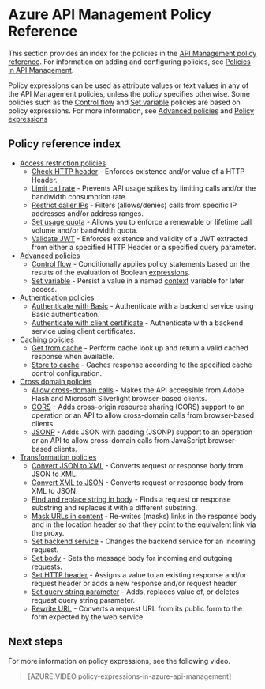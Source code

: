 <properties 
	pageTitle="Azure API Management Policy Reference" 
	description="Learn about the policies available to configure API Management." 
	services="api-management" 
	documentationCenter="" 
	authors="steved0x" 
	manager="dwrede" 
	editor=""/>

<tags 
	ms.service="api-management" 
	ms.workload="mobile" 
	ms.tgt_pltfrm="na" 
	ms.devlang="na" 
	ms.topic="article" 
	ms.date="09/15/2015" 
	ms.author="sdanie"/>

# Azure API Management Policy Reference

This section provides an index for the policies in the [API Management policy reference][]. For information on adding and configuring policies, see [Policies in API Management][].

Policy expressions can be used as attribute values or text values in any of the API Management policies, unless the policy specifies otherwise. Some policies such as the [Control flow][] and [Set variable][] policies are based on policy expressions. For more information, see [Advanced policies][] and [Policy expressions][]

## Policy reference index

-	[Access restriction policies][]
	-	[Check HTTP header][] - Enforces existence and/or value of a HTTP Header.
	-	[Limit call rate][] - Prevents API usage spikes by limiting calls and/or the bandwidth consumption rate.
	-	[Restrict caller IPs][] - Filters (allows/denies) calls from specific IP addresses and/or address ranges.
	-	[Set usage quota][] - Allows you to enforce a renewable or lifetime call volume and/or bandwidth quota.
	-	[Validate JWT][] - Enforces existence and validity of a JWT extracted from either a specified HTTP Header or a specified query parameter.
-	[Advanced policies][]
	-	[Control flow][] - Conditionally applies policy statements based on the results of the evaluation of Boolean [expressions][].
	-	[Set variable][] - Persist a value in a named [context][] variable for later access.
-	[Authentication policies][]
	-	[Authenticate with Basic][] - Authenticate with a backend service using Basic authentication.
	-	[Authenticate with client certificate][] - Authenticate with a backend service using client certificates.
-	[Caching policies][] 
	-	[Get from cache][] - Perform cache look up and return a valid cached response when available.
	-	[Store to cache][] - Caches response according to the specified cache control configuration.
-	[Cross domain policies][] 
	-	[Allow cross-domain calls][] - Makes the API accessible from Adobe Flash and Microsoft Silverlight browser-based clients.
	-	[CORS][] - Adds cross-origin resource sharing (CORS) support to an operation or an API to allow cross-domain calls from browser-based clients.
	-	[JSONP][] - Adds JSON with padding (JSONP) support to an operation or an API to allow cross-domain calls from JavaScript browser-based clients.
-	[Transformation policies][] 
	-	[Convert JSON to XML][] - Converts request or response body from JSON to XML.
	-	[Convert XML to JSON][] - Converts request or response body from XML to JSON.
	-	[Find and replace string in body][] - Finds a request or response substring and replaces it with a different substring.
	-	[Mask URLs in content][] - Re-writes (masks) links in the response body and in the location header so that they point to the equivalent link via the proxy.
	-	[Set backend service][] - Changes the backend service for an incoming request.
	-	[Set body][] - Sets the message body for incoming and outgoing requests.
	-	[Set HTTP header][] - Assigns a value to an existing response and/or request header or adds a new response and/or request header.
	-	[Set query string parameter][] - Adds, replaces value of, or deletes request query string parameter.
	-	[Rewrite URL][] - Converts a request URL from its public form to the form expected by the web service.

## Next steps

For more information on policy expressions, see the following video.

> [AZURE.VIDEO policy-expressions-in-azure-api-management]

[Access restriction policies]: https://msdn.microsoft.com/library/azure/dn894078.aspx
[Check HTTP header]: https://msdn.microsoft.com/library/azure/034febe3-465f-4840-9fc6-c448ef520b0f#CheckHTTPHeader
[Limit call rate]: https://msdn.microsoft.com/library/azure/034febe3-465f-4840-9fc6-c448ef520b0f#LimitCallRate
[Restrict caller IPs]: https://msdn.microsoft.com/library/azure/034febe3-465f-4840-9fc6-c448ef520b0f#RestrictCallerIPs
[Set usage quota]: https://msdn.microsoft.com/library/azure/034febe3-465f-4840-9fc6-c448ef520b0f#SetUsageQuota
[Validate JWT]: https://msdn.microsoft.com/library/azure/034febe3-465f-4840-9fc6-c448ef520b0f#ValidateJWT

[Advanced policies]: https://msdn.microsoft.com/library/azure/dn894085.aspx
[Control flow]: https://msdn.microsoft.com/library/azure/dn894085.aspx#choose
[Set variable]: https://msdn.microsoft.com/library/azure/dn894085.aspx#set_variable
[expressions]: https://msdn.microsoft.com/library/azure/dn910913.aspx
[context]: https://msdn.microsoft.com/library/azure/ea160028-fc04-4782-aa26-4b8329df3448#ContextVariables

[Authentication policies]: https://msdn.microsoft.com/library/azure/dn894079.aspx
[Authenticate with Basic]: https://msdn.microsoft.com/library/azure/061702a7-3a78-472b-a54a-f3b1e332490d#Basic
[Authenticate with client certificate]: https://msdn.microsoft.com/library/azure/061702a7-3a78-472b-a54a-f3b1e332490d#ClientCertificate
[Caching policies]: https://msdn.microsoft.com/library/azure/dn894086.aspx
[Get from cache]: https://msdn.microsoft.com/library/azure/8147199c-24d8-439f-b2a9-da28a70a890c#GetFromCache
[Store to cache]: https://msdn.microsoft.com/library/azure/8147199c-24d8-439f-b2a9-da28a70a890c#StoreToCache

[Cross domain policies]: https://msdn.microsoft.com/library/azure/dn894084.aspx
[Allow cross-domain calls]: https://msdn.microsoft.com/library/azure/7689d277-8abe-472a-a78c-e6d4bd43455d#AllowCrossDomainCalls
[CORS]: https://msdn.microsoft.com/library/azure/7689d277-8abe-472a-a78c-e6d4bd43455d#CORS
[JSONP]: https://msdn.microsoft.com/library/azure/7689d277-8abe-472a-a78c-e6d4bd43455d#JSONP

[Transformation policies]: https://msdn.microsoft.com/library/azure/dn894083.aspx
[Convert JSON to XML]: https://msdn.microsoft.com/library/azure/7406a8ce-5f9c-4fae-9b0f-e574befb2ee9#ConvertJSONtoXML
[Convert XML to JSON]: https://msdn.microsoft.com/library/azure/7406a8ce-5f9c-4fae-9b0f-e574befb2ee9#ConvertXMLtoJSON
[Find and replace string in body]: https://msdn.microsoft.com/library/azure/7406a8ce-5f9c-4fae-9b0f-e574befb2ee9#Findandreplacestringinbody
[Mask URLs in content]: https://msdn.microsoft.com/library/azure/7406a8ce-5f9c-4fae-9b0f-e574befb2ee9#MaskURLSContent
[Set backend service]: https://msdn.microsoft.com/library/azure/7406a8ce-5f9c-4fae-9b0f-e574befb2ee9#SetBackendService
[Set body]: https://msdn.microsoft.com/library/azure/dn894083.aspx#SetBody
[Set HTTP header]: https://msdn.microsoft.com/library/azure/7406a8ce-5f9c-4fae-9b0f-e574befb2ee9#SetHTTPheader
[Set query string parameter]: https://msdn.microsoft.com/library/azure/7406a8ce-5f9c-4fae-9b0f-e574befb2ee9#SetQueryStringParameter
[Rewrite URL]: https://msdn.microsoft.com/library/azure/7406a8ce-5f9c-4fae-9b0f-e574befb2ee9#RewriteURL



[Policies in API Management]: api-management-howto-policies.md
[API Management policy reference]: https://msdn.microsoft.com/library/azure/dn894081.aspx

[Policy expressions]: https://msdn.microsoft.com/library/azure/dn910913.aspx

 